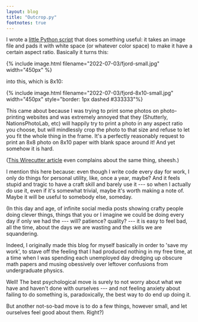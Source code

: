 ```yaml
---
layout: blog
title: "Outcrop.py"
footnotes: true
---
```


I wrote a [little Python script](https://github.com/ajakaja/outcrop) that does something useful: it takes an image file and pads it with white space (or whatever color space) to make it have a certain aspect ratio. <!--more--> Basically it turns this:

{% include image.html filename="2022-07-03/fjord-small.jpg" width="450px" %}

into this, which is 8x10:

{% include image.html filename="2022-07-03/fjord-8x10-small.jpg" width="450px" style="border: 1px dashed #333333"%}

This came about because I was trying to print some photos on photo-printing websites and was extremely annoyed that they (Shutterly, NationsPhotoLab, etc) will happily try to print a photo in any aspect ratio you choose, but will mindlessly crop the photo to that size and refuse to let you fit the whole thing in the frame. It's a perfectly reasonably request to print an 8x8 photo on 8x10 paper with blank space around it! And yet somehow it is hard.

([This Wirecutter article](https://www.nytimes.com/wirecutter/reviews/best-online-photo-printing/) even complains about the same thing, sheesh.)

I mention this here because: even though I write code every day for work, I only do things for personal utility, like, once a year, maybe? And it feels stupid and tragic to have a craft skill and barely use it --- so when I actually do use it, even if it's somewhat trivial, maybe it's worth making a note of. Maybe it will be useful to somebody else, someday.

(In this day and age, of infinite social media posts showing crafty people doing clever things, things that you or I imagine we could be doing every day if only we had the --- will? patience? quality? --- it is easy to feel bad, all the time, about the days we are wasting and the skills we are squandering.

Indeed, I originally made this blog for myself basically in order to 'save my work', to stave off the feeling that I had produced nothing in my free time, at a time when I was spending each unemployed day dredging up obscure math papers and musing obessively over leftover confusions from undergraduate physics. 

Well! The best psychological move is surely to not worry about what we have and haven't done with ourselves --- and not feeling anxiety about failing to do something is, paradoxically, the best way to do end up doing it.

But another not-so-bad move is to do a few things, however small, and let ourselves feel good about them. Right?)
